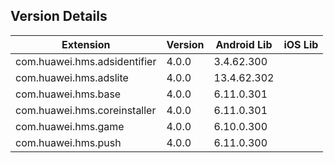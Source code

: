 ## Version Details

| Extension | Version | Android Lib | iOS Lib |
| --- | --- | --- | --- |
| com.huawei.hms.adsidentifier | 4.0.0 | 3.4.62.300 |  |
| com.huawei.hms.adslite | 4.0.0 | 13.4.62.302 |  |
| com.huawei.hms.base | 4.0.0 | 6.11.0.301 |  |
| com.huawei.hms.coreinstaller | 4.0.0 | 6.11.0.301 |  |
| com.huawei.hms.game | 4.0.0 | 6.10.0.300 |  |
| com.huawei.hms.push | 4.0.0 | 6.11.0.300 |  |
